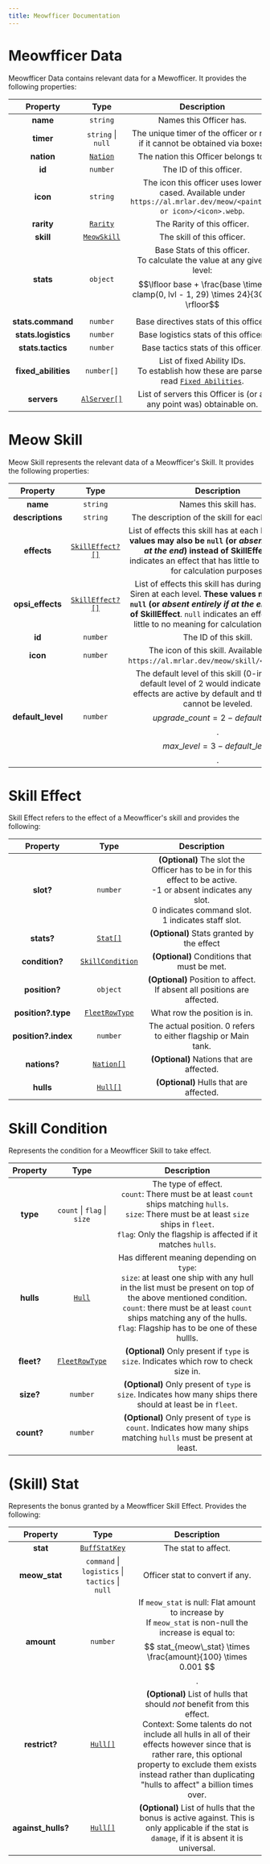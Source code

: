 ```yaml
---
title: Meowfficer Documentation
---
```


# Meowfficer Data

Meowfficer Data contains relevant data for a Mewofficer. It provides the following properties:

|      Property       |                  Type                  |                                                                         Description                                                                          |
| :-----------------: | :------------------------------------: | :----------------------------------------------------------------------------------------------------------------------------------------------------------: |
|      **name**       |                `string`                |                                                                   Names this Officer has.                                                                    |
|      **timer**      |           `string` \| `null`           |                                         The unique timer of the officer or null if it cannot be obtained via boxes.                                          |
|     **nation**      |    [`Nation`](../common.md#nation)     |                                                             The nation this Officer belongs to.                                                              |
|       **id**        |                `number`                |                                                                   The ID of this officer.                                                                    |
|      **icon**       |                `string`                |                     The icon this officer uses lower cased. Available under `https://al.mrlar.dev/meow/<painting or icon>/<icon>.webp`.                      |
|     **rarity**      |    [`Rarity`](../common.md#rarity)     |                                                                 The Rarity of this officer.                                                                  |
|      **skill**      |       [`MeowSkill`](#meow-skill)       |                                                                  The skill of this officer.                                                                  |
|      **stats**      |                `object`                | Base Stats of this officer.<br>To calculate the value at any given level: $$\lfloor base + \frac{base \times clamp(0, lvl - 1, 29) \times 24}{304} \rfloor$$ |
|  **stats.command**  |                `number`                |                                                            Base directives stats of this officer.                                                            |
| **stats.logistics** |                `number`                |                                                            Base logistics stats of this officer.                                                             |
|  **stats.tactics**  |                `number`                |                                                             Base tactics stats of this officer.                                                              |
| **fixed_abilities** |               `number[]`               |                     List of fixed Ability IDs.<br>To establish how these are parsed read [`Fixed Abilities`](formulas#fixed-abilities).                      |
|     **servers**     | [`AlServer[]`](../common.md#al-server) |                                             List of servers this Officer is (or at any point was) obtainable on.                                             |

# Meow Skill

Meow Skill represents the relevant data of a Meowfficer's Skill. It provides the following
properties:

|     Property      |               Type                |                                                                                                                       Description                                                                                                                        |
| :---------------: | :-------------------------------: | :------------------------------------------------------------------------------------------------------------------------------------------------------------------------------------------------------------------------------------------------------: |
|     **name**      |             `string`              |                                                                                                                  Names this skill has.                                                                                                                   |
| **descriptions**  |             `string`              |                                                                                                    The description of the skill for each skill level.                                                                                                    |
|    **effects**    | [`SkillEffect?[]`](#skill-effect) |            List of effects this skill has at each level. **These values may also be `null` (or *absent entirely if at the end*) instead of SkillEffect**. `null` indicates an effect that has little to no meaning for calculation purposes.             |
| **opsi_effects**  | [`SkillEffect?[]`](#skill-effect) | List of effects this skill has during Operation Siren at each level. **These values may also be `null` (or *absent entirely if at the end*) instead of SkillEffect**. `null` indicates an effect that has little to no meaning for calculation purposes. |
|      **id**       |             `number`              |                                                                                                                  The ID of this skill.                                                                                                                   |
|     **icon**      |             `number`              |                                                                                  The icon of this skill. Available under `https://al.mrlar.dev/meow/skill/<icon>.webp`.                                                                                  |
| **default_level** |             `number`              |   The default level of this skill (0-indexed). A default level of 2 would indicate that all 3 effects are active by default and that the skill cannot be leveled.<br>$$upgrade\_count = 2 - default\_level$$.<br>$$max\_level = 3 - default\_level$$.    |




# Skill Effect

Skill Effect refers to the effect of a Meowfficer's skill and provides the following:

|      Property       |                     Type                      |                                                                                Description                                                                                 |
| :-----------------: | :-------------------------------------------: | :------------------------------------------------------------------------------------------------------------------------------------------------------------------------: |
|      **slot?**      |                   `number`                    | **(Optional)** The slot the Officer has to be in for this effect to be active.<br>-1 or absent indicates any slot.<br>0 indicates command slot.<br>1 indicates staff slot. |
|     **stats?**      |            [`Stat[]`](#skill-stat)            |                                                                 **(Optional)** Stats granted by the effect                                                                 |
|   **condition?**    |     [`SkillCondition`](#skill-condition)      |                                                                **(Optional)** Conditions that must be met.                                                                 |
|    **position?**    |                   `object`                    |                                                  **(Optional)** Position to affect. If absent all positions are affected.                                                  |
| **position?.type**  | [`FleetRowType`](../common.md#fleet-row-type) |                                                                        What row the position is in.                                                                        |
| **position?.index** |                   `number`                    |                                                       The actual position. 0 refers to either flagship or Main tank.                                                       |
|    **nations?**     |       [`Nation[]`](../common.md#nation)       |                                                                 **(Optional)** Nations that are affected.                                                                  |
|      **hulls**      |         [`Hull[]`](../common.md#hull)         |                                                                  **(Optional)** Hulls that are affected.                                                                   |

# Skill Condition

Represents the condition for a Meowfficer Skill to take effect.

|  Property  |                     Type                      |                                                                                                                                        Description                                                                                                                                        |
| :--------: | :-------------------------------------------: | :---------------------------------------------------------------------------------------------------------------------------------------------------------------------------------------------------------------------------------------------------------------------------------------: |
|  **type**  |          `count` \| `flag` \| `size`          |                                     The type of effect.<br>`count`: There must be at least `count` ships matching `hulls`.<br>`size`: There must be at least `size` ships in `fleet`.<br>`flag`: Only the flagship is affected if it matches `hulls`.                                     |
| **hulls**  |          [`Hull`](../common.md#hull)          | Has different meaning depending on `type`:<br>`size`: at least one ship with any hull in the list must be present on top of the above mentioned condition.<br>`count`: there must be at least `count` ships matching any of the hulls.<br>`flag`: Flagship has to be one of these hullls. |
| **fleet?** | [`FleetRowType`](../common.md#fleet-row-type) |                                                                                                  **(Optional)** Only present if `type` is `size`. Indicates which row to check size in.                                                                                                   |
| **size?**  |                   `number`                    |                                                                                      **(Optional)** Only present of `type` is `size`. Indicates how many ships there should at least be in `fleet`.                                                                                       |
| **count?** |                   `number`                    |                                                                                   **(Optional)** Only present of `type` is `count`. Indicates how many ships matching `hulls` must be present at least.                                                                                   |


# (Skill) Stat

Represents the bonus granted by a Meowfficer Skill Effect. Provides the following:

|      Property      |                      Type                       |                                                                                                                                                  Description                                                                                                                                                  |
| :----------------: | :---------------------------------------------: | :-----------------------------------------------------------------------------------------------------------------------------------------------------------------------------------------------------------------------------------------------------------------------------------------------------------: |
|      **stat**      |  [`BuffStatKey`](../common.md#buff-stat-keys)   |                                                                                                                                              The stat to affect.                                                                                                                                              |
|   **meow_stat**    | `command` \| `logistics` \| `tactics` \| `null` |                                                                                                                                        Officer stat to convert if any.                                                                                                                                        |
|     **amount**     |                    `number`                     |                                                                  If `meow_stat` is null: Flat amount to increase by<br> If `meow_stat` is non-null the increase is equal to: $$ stat_{meow\_stat} \times \frac{amount}{100} \times 0.001 $$.                                                                  |
|   **restrict?**    |          [`Hull[]`](../common.md#hull)          | **(Optional)** List of hulls that should *not* benefit from this effect. <br> Context: Some talents do not include all hulls in all of their effects however since that is rather rare, this optional property to exclude them exists instead rather than duplicating "hulls to affect" a billion times over. |
| **against_hulls?** |          [`Hull[]`](../common.md#hull)          |                                                                               **(Optional)** List of hulls that the bonus is active against. This is only applicable if the stat is `damage`, if it is absent it is universal.                                                                                |
